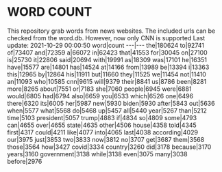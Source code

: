 # WORD COUNT
This repository grab words from news websites. The included urls can be checked from the word.db.
However, now only CNN is supported
Last update: 2021-10-29 00:00:50
word|count
---|---
the|180624
to|92741
of|73407
and|72359
a|66072
in|62423
that|41553
for|30045
on|27100
is|25730
it|22806
said|20694
with|19991
as|18309
was|17101
he|16351
have|15577
are|14801
has|14524
at|14166
from|13989
be|13394
i|13363
this|12965
by|12864
his|11911
but|11660
they|11525
we|11454
not|11410
an|11093
who|10585
cnn|9615
will|9379
their|8841
us|8786
been|8281
more|8265
about|7551
or|7183
she|7060
people|6945
were|6881
would|6805
had|6794
also|6659
you|6533
which|6526
one|6496
there|6320
its|6005
her|5987
new|5930
biden|5930
after|5843
out|5636
when|5577
what|5568
do|5468
up|5457
all|5440
year|5267
than|5212
time|5103
president|5057
trump|4883
if|4834
so|4809
some|4793
can|4655
over|4655
state|4635
other|4506
house|4358
told|4345
first|4317
could|4211
like|4077
into|4065
last|4038
according|4029
our|3975
just|3853
two|3833
now|3812
no|3707
get|3687
them|3568
those|3564
how|3427
covid|3334
country|3260
did|3178
because|3170
years|3160
government|3138
while|3138
even|3075
many|3038
before|2976
